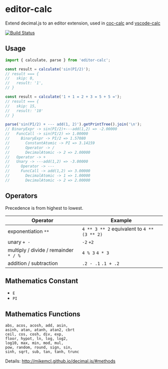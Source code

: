 # editor-calc

Extend decimal.js to an editor extension, used in [coc-calc](https://github.com/weirongxu/coc-calc) and [vscode-calc](https://github.com/weirongxu/vscode-calc)

[![Build Status](https://img.shields.io/github/workflow/status/weirongxu/editor-calc/ci)](https://github.com/weirongxu/editor-calc/actions)

## Usage

```javascript
import { calculate, parse } from 'editor-calc';

const result = calculate('sin(PI/2)');
// result === {
//   skip: 0,
//   result: '1',
// }

const result = calculate('1 + 1 = 2 + 3 = 5 + 5 =');
// result === {
//   skip: 15,
//   result: '10'
// }

parse('sin(PI/2) + --- add(1, 2)').getPrintTree().join('\n');
// BinaryExpr -> sin(PI/2)+---add(1,2) => -2.00000
//   FuncCall -> sin(PI/2) => 1.00000
//     BinaryExpr -> PI/2 => 1.57080
//       ConstantAtomic -> PI => 3.14159
//       Operator -> /
//       DecimalAtomic -> 2 => 2.00000
//   Operator -> +
//   Unary -> ---add(1,2) => -3.00000
//     Operator -> ---
//     FuncCall -> add(1,2) => 3.00000
//       DecimalAtomic -> 1 => 1.00000
//       DecimalAtomic -> 2 => 2.00000
```

## Operators

Precedence is from highest to lowest.

| Operator                              | Example                                     |
| ------------------------------------- | ------------------------------------------- |
| exponentiation `**`                   | `4 ** 3 ** 2` equivalent to `4 ** (3 ** 2)` |
| unary `+ -`                           | `-2` `+2`                                   |
| multiply / divide / remainder `* / %` | `4 % 3` `4 * 3`                             |
| addition / subtraction                | `.2 - .1` `.1 + .2`                         |

## Mathematics Constant

- `E`
- `PI`

## Mathematics Functions

```
abs, acos, acosh, add, asin,
asinh, atan, atanh, atan2, cbrt
ceil, cos, cosh, div, exp,
floor, hypot, ln, log, log2,
log10, max, min, mod, mul,
pow, random, round, sign, sin,
sinh, sqrt, sub, tan, tanh, trunc
```

Details: http://mikemcl.github.io/decimal.js/#methods
